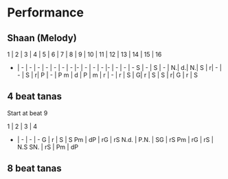 # Performance

## Shaan (Melody)

1 | 2 | 3 | 4 | 5 | 6 | 7 | 8 | 9 | 10 | 11 | 12 | 13 | 14 | 15 | 16
- | - | - | - | - | - | - | - |- | - | - | - |- | - | - | -
S | - | S | - | N.| d.| N.| S | r| - | - | S | r| P | - | P
m | d | P | m | r | - | r | S | G| r | S | S | r| G | r | S

## 4 beat tanas

Start at beat 9

1 | 2 | 3 | 4
- | - | - | -
G | r | S | S
Pm | dP | rG | rS
N.d. | P.N. | SG | rS
Pm | rG | rS | N.S
SN. | rS | Pm | dP

## 8 beat tanas
